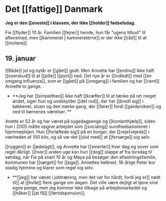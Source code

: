 # Det [[fattige]] Danmark
**Jeg er den [[eneste]] i klassen, der ikke [[holder]] fødselsdag.**


Fie [[flyder]] 10 år. Familien [[fejrer]] hende, hun får "ugens tilbud" til aftensmad, men [[kammerat | kammeraterne]] er der ikke [[råd]] til at [[invitere]].  

## 19. januar  
[[Både]] jul og nytår er [[gået]] godt. Men Annette har [[endnu]] ikke haft [[overskud]] til at [[pille]] [[pynt]] ned. Det nye år er [[indledt]] med [[en omgang influenza]], som er [[gået]] på [[omgang]] i familien og har [[ramt]] Annette to gange.  

- **Jeg har [[simpelthen]] ikke haft [[kræfter]] til at tænke på ret meget andet, siger hun og undskylder [[det rod]], der har [[bredt sig]] i køkkenet, stuen og den mørke gang, der [[fører]] fordi [[garderoben]] og ned til børnenes værelser. **

Anette er 52 år og har været på sygedagpenge og [[kontanthjælp]], siden hun i 2005 måtte opgive arbejdet som [[socialog]] sundhedsasistenet i hjemmeplejen. Hun [[forløftede sig]] på en borger, der [[veje|vejede]] i nærheden af 100 kilo, og så var det [[slut med]] at [[forsørge]] sig selv.  

[[ryggen]] er [[ødelagt]], og Annette har [[smerter]] hver dag og sover som regel dårligt. [[hver]] anden uge kan hun [[dog]] slappe af fra torsdag til søndag, når Fie på snart 10 år og Maya på besøger den aflastningsfamilie, kommunen har [[sørget]] for [[pga]]. Annettes helbred. 18-årige Peter bor stadig hjemme og klarer som regel sig selv. 

- **[[jeg]] har været i jobtræning, men det var for hårdt, fordi jeg er[[ nødt til]] at [[hvile]] flere gange om dagen. Det ville være dejligt at tjene sine egne penge, men jeg kommer ikke tilbage på  arbejdsmarkedet og [[håber]] [[at få]] [[førtidspension]]. 